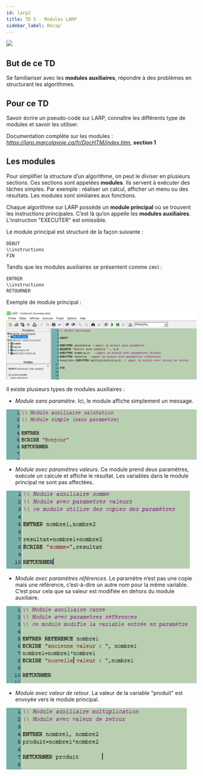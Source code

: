 ```yaml
---
id: larp2
title: TD 5 - Modules LARP
sidebar_label: Récap'
---
```


![](https://media.giphy.com/media/l0HlHJGHe3yAMhdQY/giphy.gif)

## But de ce TD

Se familiariser avec les **modules auxiliaires**, répondre à des problèmes en structurant les algorithmes.

## Pour ce TD

Savoir écrire un pseudo-code sur LARP, connaître les différents type de modules et savoir les utiliser.

Documentation complète sur les modules : _https://larp.marcolavoie.ca/fr/DocHTM/index.htm_, **section 1**

## Les modules

Pour simplifier la structure d’un algorithme, on peut le diviser en plusieurs sections. Ces sections sont appelées **modules**. Ils servent à exécuter des tâches simples. Par exemple : réaliser un calcul, afficher un menu ou des résultats.
Les modules sont similaires aux fonctions.

Chaque algorithme sur LARP possède un **module principal** où se trouvent les instructions principales. C’est là qu’on appelle les **modules auxiliaires**. L’instruction "EXECUTER" est omissible.

Le module principal est structuré de la façon suivante :

    DÉBUT
    \\instructions
    FIN

Tandis que les modules auxiliaires se présentent comme ceci :

    ENTRER
    \\instructions
    RETOURNER

Exemple de module principal :

![](assets/larp_8.png)

Il existe plusieurs types de modules auxiliaires :

- _Module sans paramètre_. Ici, le module affiche simplement un message.

![](assets/larp_9.png)

- _Module avec paramètres valeurs_. Ce module prend deux paramètres, exécute un calcule et affiche le résultat. Les variables dans le module principal ne sont pas affectées.

![](assets/larp_10.png)

- _Module avec paramètres références_. Le paramètre n’est pas une copie mais une référence, c’est-à-dire un autre nom pour la même variable. C’est pour cela que sa valeur est modifiée en dehors du module auxiliaire.

![](assets/larp_11.png)

- _Module avec valeur de retour_. La valeur de la variable "produit" est envoyée vers le module principal.

![](assets/larp_12.png)
